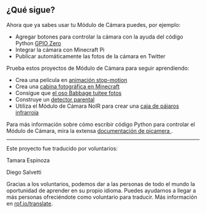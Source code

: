 ## ¿Qué sigue?

Ahora que ya sabes usar tu Módulo de Cámara puedes, por ejemplo:
* Agregar botones para controlar la cámara con la ayuda del código Python [GPIO Zero](https://gpiozero.readthedocs.org/)
* Integrar la cámara con Minecraft Pi
* Publicar automáticamente las fotos de la cámara en Twitter

Prueba estos proyectos de Módulo de Cámara para seguir aprendiendo:

- Crea una película en [animación stop-motion](https://projects.raspberrypi.org/es-LA/projects/push-button-stop-motion/)
- Crea una [cabina fotográfica en Minecraft](https://projects.raspberrypi.org/es-LA/projects/minecraft-photobooth/)
- Consigue que [el oso Babbage tuitee fotos](https://projects.raspberrypi.org/es-LA/projects/tweeting-babbage/)
- Construye un [detector parental](https://projects.raspberrypi.org/es-LA/projects/parent-detector/)
- Utiliza el Módulo de Cámara NoIR para crear una [caja de pájaros infrarroja](https://projects.raspberrypi.org/es-LA/projects/infrared-bird-box/)

Para más información sobre cómo escribir código Python para controlar el Módulo de Cámara, mira la extensa [documentación de picamera ](https://picamera.readthedocs.org/).


***
Este proyecto fue traducido por voluntarios:

Tamara Espinoza

Diego Salvetti

Gracias a los voluntarios, podemos dar a las personas de todo el mundo la oportunidad de aprender en su propio idioma. Puedes ayudarnos a llegar a más personas ofreciéndote como voluntario para traducir. Más información en [rpf.io/translate](https://rpf.io/translate).
